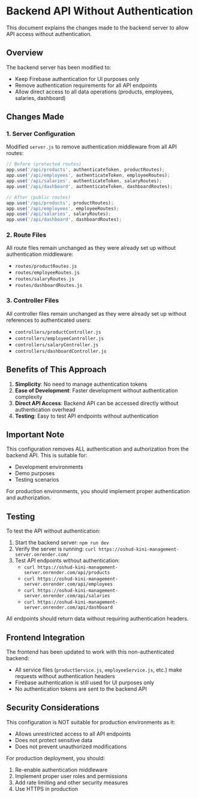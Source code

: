 # Backend API Without Authentication

This document explains the changes made to the backend server to allow API access without authentication.

## Overview

The backend server has been modified to:
- Keep Firebase authentication for UI purposes only
- Remove authentication requirements for all API endpoints
- Allow direct access to all data operations (products, employees, salaries, dashboard)

## Changes Made

### 1. Server Configuration
Modified `server.js` to remove authentication middleware from all API routes:

```javascript
// Before (protected routes)
app.use('/api/products', authenticateToken, productRoutes);
app.use('/api/employees', authenticateToken, employeeRoutes);
app.use('/api/salaries', authenticateToken, salaryRoutes);
app.use('/api/dashboard', authenticateToken, dashboardRoutes);

// After (public routes)
app.use('/api/products', productRoutes);
app.use('/api/employees', employeeRoutes);
app.use('/api/salaries', salaryRoutes);
app.use('/api/dashboard', dashboardRoutes);
```

### 2. Route Files
All route files remain unchanged as they were already set up without authentication middleware:
- `routes/productRoutes.js`
- `routes/employeeRoutes.js`
- `routes/salaryRoutes.js`
- `routes/dashboardRoutes.js`

### 3. Controller Files
All controller files remain unchanged as they were already set up without references to authenticated users:
- `controllers/productController.js`
- `controllers/employeeController.js`
- `controllers/salaryController.js`
- `controllers/dashboardController.js`

## Benefits of This Approach

1. **Simplicity**: No need to manage authentication tokens
2. **Ease of Development**: Faster development without authentication complexity
3. **Direct API Access**: Backend API can be accessed directly without authentication overhead
4. **Testing**: Easy to test API endpoints without authentication

## Important Note

This configuration removes ALL authentication and authorization from the backend API. This is suitable for:
- Development environments
- Demo purposes
- Testing scenarios

For production environments, you should implement proper authentication and authorization.

## Testing

To test the API without authentication:

1. Start the backend server: `npm run dev`
2. Verify the server is running: `curl https://oshud-kini-management-server.onrender.com/`
3. Test API endpoints without authentication:
   - `curl https://oshud-kini-management-server.onrender.com/api/products`
   - `curl https://oshud-kini-management-server.onrender.com/api/employees`
   - `curl https://oshud-kini-management-server.onrender.com/api/salaries`
   - `curl https://oshud-kini-management-server.onrender.com/api/dashboard`

All endpoints should return data without requiring authentication headers.

## Frontend Integration

The frontend has been updated to work with this non-authenticated backend:
- All service files (`productService.js`, `employeeService.js`, etc.) make requests without authentication headers
- Firebase authentication is still used for UI purposes only
- No authentication tokens are sent to the backend API

## Security Considerations

This configuration is NOT suitable for production environments as it:
- Allows unrestricted access to all API endpoints
- Does not protect sensitive data
- Does not prevent unauthorized modifications

For production deployment, you should:
1. Re-enable authentication middleware
2. Implement proper user roles and permissions
3. Add rate limiting and other security measures
4. Use HTTPS in production